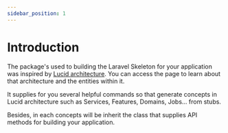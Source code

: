 ```yaml
---
sidebar_position: 1
---
```


# Introduction

The package's used to building the Laravel Skeleton for your application was inspired by [Lucid architecture](https://lucidarch.dev/). You can access the page to learn about that architecture and the entities within it.

It supplies for you several helpful commands so that generate concepts in Lucid architecture such as Services, Features, Domains, Jobs... from stubs.

Besides, in each concepts will be inherit the class that supplies API methods for building your application.
